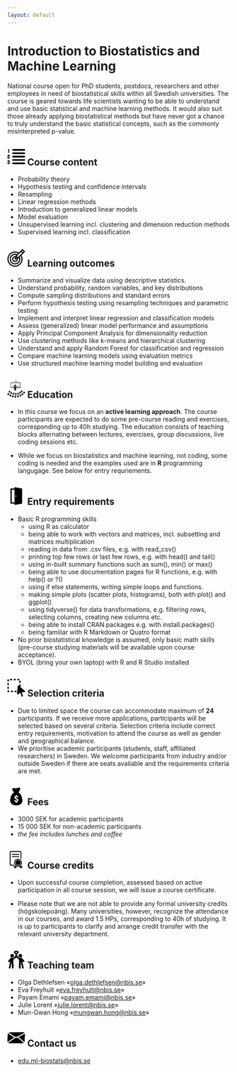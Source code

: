 ```yaml
---
layout: default
---
```


# Introduction to Biostatistics and Machine Learning

National course open for PhD students, postdocs, researchers and other employees in need of biostatistical skills within all Swedish universities. The course is geared towards life scientists wanting to be able to understand and use basic statistical and machine learning methods. It would also suit those already applying biostatistical methods but have never got a chance to truly understand the basic statistical concepts, such as the commonly misinterpreted p-value.

## <img border="0" src="assets/icons/content.svg" width="40" height="40"> Course content
- Probability theory
- Hypothesis testing and confidence intervals
- Resampling
- Linear regression methods
- Introduction to generalized linear models
- Model evaluation
- Unsupervised learning incl. clustering and dimension reduction methods
- Supervised learning incl. classification

## <img border="0" src="assets/icons/outcome.svg" width="40" height="40"> Learning outcomes
- Summarize and visualize data using descriptive statistics.
- Understand probability, random variables, and key distributions
- Compute sampling distributions and standard errors
- Perform hypothesis testing using resampling techniques and parametric testing
- Implement and interpret linear regression and classification models
- Assess (generalized) linear model performance and assumptions
- Apply Principal Component Analysis for dimensionality reduction
- Use clustering methods like k-means and hierarchical clustering
- Understand and apply Random Forest for classification and regression
- Compare machine learning models using evaluation metrics
- Use structured machine learning model building and evaluation

## <img border="0" src="assets/icons/education.svg" width="40" height="40"> Education
- In this course we focus on an **active learning approach**. The course participants are expected to do some pre-course reading and exercises, corresponding up to 40h studying. The education consists of teaching blocks alternating between lectures, exercises, group discussions, live coding sessions etc.

- While we focus on biostatistics and machine learning, not coding, some coding is needed and the examples used are in **R** programming langugage. See below for entry requriements.

## <img border="0" src="assets/icons/enter.svg" width="40" height="40"> Entry requirements
- Basic R programming skills
    - using R as calculator
    - being able to work with vectors and matrices, incl. subsetting and matrices multiplication 
    - reading in data from .csv files, e.g. with read_csv()
    - printing top few rows or last few rows, e.g. with head() and tail()
    - using in-built summary functions such as sum(), min() or max()
    - being able to use documentation pages for R functions, e.g. with help() or ?()
    - using if else statements, writing simple loops and functions.
    - making simple plots (scatter plots, histograms), both with plot() and ggplot()
    - using tidyverse() for data transformations, e.g. filtering rows, selecting columns, creating new columns etc. 
    - being able to install CRAN packages e.g. with install.packages()
    - being familiar with R Markdown or Quatro format
- No prior biostatistical knowledge is assumed, only basic math skills (pre-course studying materials will be available upon course acceptance). 
- BYOL (bring your own laptop) with R and R Studio installed

## <img border="0" src="assets/icons/selection.svg" width="40" height="40"> Selection criteria

- Due to limited space the course can accommodate maximum of **24** participants. If we receive more applications, participants will be selected based on several criteria. Selection criteria include correct entry requirements, motivation to attend the course as well as gender and geographical balance.
- We prioritise academic participants (students, staff, affiliated researchers) in Sweden. We welcome participants from industry and/or outside Sweden if there are seats available and the requirements criteria are met.

## <img border="0" src="assets/icons/fees.svg" width="40" height="40"> Fees

- 3000 SEK for academic participants
- 15 000 SEK for non-academic participants
- *the fee includes lunches and coffee*

## <img border="0" src="assets/icons/diploma.svg" width="40" height="40"> Course credits

- Upon successful course completion, assessed based on active participation in all course session, we will issue a course certificate.

- Please note that we are not able to provide any formal university credits (högskolepoäng). Many universities, however, recognize the attendance in our courses, and award 1.5 HPs, corresponding to 40h of studying. It is up to participants to clarify and arrange credit transfer with the relevant university department.

## <img border="0" src="assets/icons/team.svg" width="40" height="40"> Teaching team
- Olga Dethlefsen «olga.dethlefsen@nbis.se»
- Eva Freyhult «eva.freyhult@nbis.se»
- Payam Emami «payam.emami@nbis.se»
- Julie Lorent «julie.lorent@nbis.se»
- Mun-Gwan Hong «mungwan.hong@nbis.se»

## <img border="0" src="assets/icons/email.svg" width="40" height="40"> Contact us
- edu.ml-biostats@nbis.se
